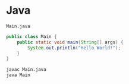 # Java

`Main.java`

```java
public class Main {
    public static void main(String[] args) {
        System.out.println("Hello World!");
    }
}
```

```bash
javac Main.java
java Main
```